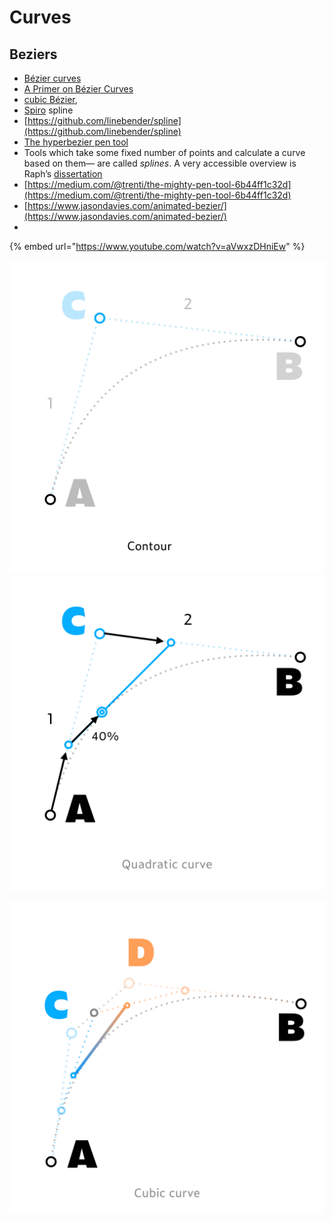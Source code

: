 # Curves

## Beziers

* [Bézier curves](https://en.wikipedia.org/wiki/B%C3%A9zier\_curve)
* [ A Primer on Bézier Curves](https://pomax.github.io/bezierinfo/)
* [cubic Bézier](https://pomax.github.io/bezierinfo/),
* [Spiro](https://github.com/raphlinus/spiro) spline
* [https://github.com/linebender/spline](https://github.com/linebender/spline)
* [The hyperbezier pen tool](https://www.cmyr.net/blog/hyperbezier.html)
* Tools which take some fixed number of points and calculate a curve based on them— are called _splines_. A very accessible overview is Raph’s [dissertation](https://levien.com/phd/thesis.pdf)
* [https://medium.com/@trenti/the-mighty-pen-tool-6b44ff1c32d](https://medium.com/@trenti/the-mighty-pen-tool-6b44ff1c32d)
* [https://www.jasondavies.com/animated-bezier/](https://www.jasondavies.com/animated-bezier/)
*

{% embed url="https://www.youtube.com/watch?v=aVwxzDHniEw" %}

<img src="../../.gitbook/assets/image (1).png" alt="" data-size="original">

<img src="../../.gitbook/assets/image (3).png" alt="" data-size="original">

![](<../../.gitbook/assets/image (4).png>)
